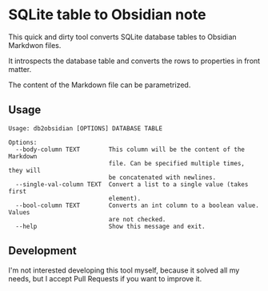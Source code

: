# SQLite table to Obsidian note

This quick and dirty tool converts SQLite database tables to Obsidian Markdwon files.

It introspects the database table and converts the rows to properties in front matter.

The content of the Markdown file can be parametrized.

## Usage
```
Usage: db2obsidian [OPTIONS] DATABASE TABLE

Options:
  --body-column TEXT        This column will be the content of the Markdown
                            file. Can be specified multiple times, they will
                            be concatenated with newlines.
  --single-val-column TEXT  Convert a list to a single value (takes first
                            element).
  --bool-column TEXT        Converts an int column to a boolean value. Values
                            are not checked.
  --help                    Show this message and exit.
```

## Development

I'm not interested developing this tool myself, because it solved all my needs, but 
I accept Pull Requests if you want to improve it.
